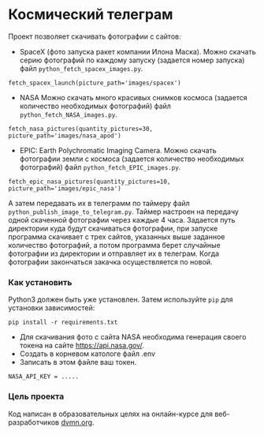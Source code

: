 # Космический телеграм

Проект позволяет скачивать фотографии с сайтов:

- SpaceX (фото запуска ракет компании Илона Маска). Можно скачать серию фотографий по каждому запуску (задается номер запуска)
файл `python_fetch_spacex_images.py`.
```
fetch_spacex_launch(picture_path='images/spacex')
```
- NASA Можно скачать много красивых снимков космоса (задается количество необходимых фотографий)
файл `python_fetch_NASA_images.py`.
```
fetch_nasa_pictures(quantity_pictures=30, picture_path='images/nasa_apod')
```
- EPIC: Earth Polychromatic Imaging Camera. Можно скачать фотографии земли с космоса (задается количество необходимых фотографий)
файл `python_fetch_EPIC_images.py`.
```
fetch_epic_nasa_pictures(quantity_pictures=10, picture_path='images/epic_nasa')
```

А затем передавать их в телеграмм по таймеру файл `python_publish_image_to_telegram.py`. 
Таймер настроен на передачу одной скаченной фотографии через каждые 4 часа.
Задается путь директории куда будут скачиваться фотографии, при запуске программа скачивает с трех сайтов, 
указанных выше заданное количество фотографий, а потом программа берет случайные фотографии из директории и отправляет их в телеграм.
Когда фотографии закончаться закачка осуществляется по новой.

### Как установить

Python3 должен быть уже установлен. 
Затем используйте `pip` для установки зависимостей:
```
pip install -r requirements.txt
```
- Для скачивания фото с сайта NASA необходима генерация своего токена на сайте https://api.nasa.gov/.
- Создать в корневом катологе файл .env
- Записать в этом файле ваш токен.
``` 
NASA_API_KEY = .....
```

### Цель проекта

Код написан в образовательных целях на онлайн-курсе для веб-разработчиков [dvmn.org](https://dvmn.org/).

